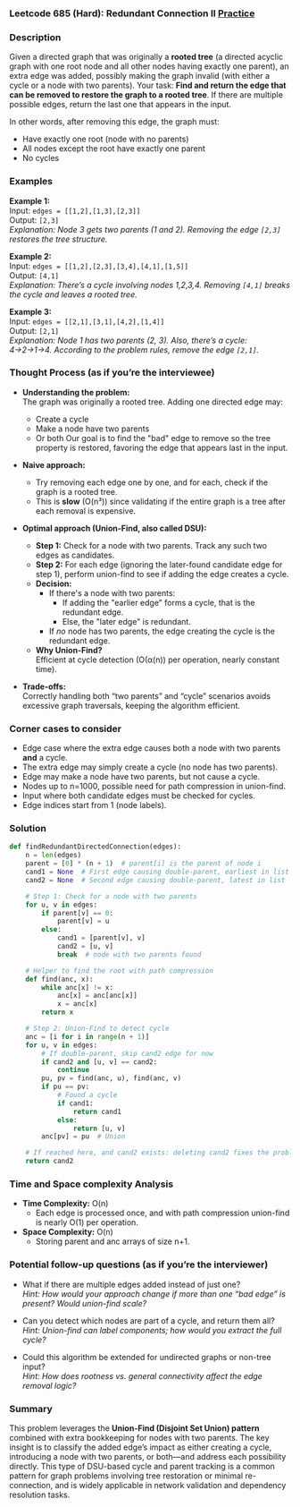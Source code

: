 ### Leetcode 685 (Hard): Redundant Connection II [Practice](https://leetcode.com/problems/redundant-connection-ii)

### Description  
Given a directed graph that was originally a **rooted tree** (a directed acyclic graph with one root node and all other nodes having exactly one parent), an extra edge was added, possibly making the graph invalid (with either a cycle or a node with two parents). Your task: **Find and return the edge that can be removed to restore the graph to a rooted tree**. If there are multiple possible edges, return the last one that appears in the input.

In other words, after removing this edge, the graph must:
- Have exactly one root (node with no parents)
- All nodes except the root have exactly one parent
- No cycles

### Examples  

**Example 1:**  
Input: `edges = [[1,2],[1,3],[2,3]]`  
Output: `[2,3]`  
*Explanation: Node 3 gets two parents (1 and 2). Removing the edge `[2,3]` restores the tree structure.*

**Example 2:**  
Input: `edges = [[1,2],[2,3],[3,4],[4,1],[1,5]]`  
Output: `[4,1]`  
*Explanation: There’s a cycle involving nodes 1,2,3,4. Removing `[4,1]` breaks the cycle and leaves a rooted tree.*

**Example 3:**  
Input: `edges = [[2,1],[3,1],[4,2],[1,4]]`  
Output: `[2,1]`  
*Explanation: Node 1 has two parents (2, 3). Also, there’s a cycle: 4→2→1→4. According to the problem rules, remove the edge `[2,1]`.*

### Thought Process (as if you’re the interviewee)

- **Understanding the problem:**  
  The graph was originally a rooted tree. Adding one directed edge may:
  - Create a cycle
  - Make a node have two parents
  - Or both
  Our goal is to find the "bad" edge to remove so the tree property is restored, favoring the edge that appears last in the input.

- **Naive approach:**
  - Try removing each edge one by one, and for each, check if the graph is a rooted tree.  
  - This is **slow** (O(n³)) since validating if the entire graph is a tree after each removal is expensive.

- **Optimal approach (Union-Find, also called DSU):**
  - **Step 1:** Check for a node with two parents. Track any such two edges as candidates.
  - **Step 2:** For each edge (ignoring the later-found candidate edge for step 1), perform union-find to see if adding the edge creates a cycle.
  - **Decision:**  
    - If there's a node with two parents:
      - If adding the "earlier edge" forms a cycle, that is the redundant edge.
      - Else, the "later edge" is redundant.
    - If *no* node has two parents, the edge creating the cycle is the redundant edge.
  - **Why Union-Find?**  
    Efficient at cycle detection (O(α(n)) per operation, nearly constant time).

- **Trade-offs:**  
  Correctly handling both “two parents” and “cycle” scenarios avoids excessive graph traversals, keeping the algorithm efficient.

### Corner cases to consider  
- Edge case where the extra edge causes both a node with two parents **and** a cycle.
- The extra edge may simply create a cycle (no node has two parents).
- Edge may make a node have two parents, but not cause a cycle.
- Nodes up to n=1000, possible need for path compression in union-find.
- Input where both candidate edges must be checked for cycles.
- Edge indices start from 1 (node labels).

### Solution

```python
def findRedundantDirectedConnection(edges):
    n = len(edges)
    parent = [0] * (n + 1)  # parent[i] is the parent of node i
    cand1 = None  # First edge causing double-parent, earliest in list
    cand2 = None  # Second edge causing double-parent, latest in list

    # Step 1: Check for a node with two parents
    for u, v in edges:
        if parent[v] == 0:
            parent[v] = u
        else:
            cand1 = [parent[v], v]
            cand2 = [u, v]
            break  # node with two parents found

    # Helper to find the root with path compression
    def find(anc, x):
        while anc[x] != x:
            anc[x] = anc[anc[x]]
            x = anc[x]
        return x

    # Step 2: Union-Find to detect cycle
    anc = [i for i in range(n + 1)]
    for u, v in edges:
        # If double-parent, skip cand2 edge for now
        if cand2 and [u, v] == cand2:
            continue
        pu, pv = find(anc, u), find(anc, v)
        if pu == pv:
            # Found a cycle
            if cand1:
                return cand1
            else:
                return [u, v]
        anc[pv] = pu  # Union

    # If reached here, and cand2 exists: deleting cand2 fixes the problem
    return cand2
```

### Time and Space complexity Analysis  

- **Time Complexity:** O(n)  
  - Each edge is processed once, and with path compression union-find is nearly O(1) per operation.
- **Space Complexity:** O(n)  
  - Storing parent and anc arrays of size n+1.

### Potential follow-up questions (as if you’re the interviewer)  

- What if there are multiple edges added instead of just one?  
  *Hint: How would your approach change if more than one “bad edge” is present? Would union-find scale?*

- Can you detect which nodes are part of a cycle, and return them all?  
  *Hint: Union-find can label components; how would you extract the full cycle?*

- Could this algorithm be extended for undirected graphs or non-tree input?  
  *Hint: How does rootness vs. general connectivity affect the edge removal logic?*

### Summary
This problem leverages the **Union-Find (Disjoint Set Union) pattern** combined with extra bookkeeping for nodes with two parents. The key insight is to classify the added edge’s impact as either creating a cycle, introducing a node with two parents, or both—and address each possibility directly. This type of DSU-based cycle and parent tracking is a common pattern for graph problems involving tree restoration or minimal re-connection, and is widely applicable in network validation and dependency resolution tasks.
